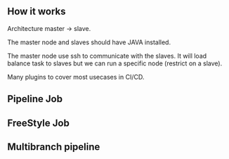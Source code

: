 ## How it works


Architecture master -> slave.

The master node and slaves should have JAVA installed.

The master node use ssh to communicate with the slaves. It will load balance task to slaves but we can run a specific node (restrict on a slave).


Many plugins to cover most usecases in CI/CD.


## Pipeline Job 

## FreeStyle Job

## Multibranch pipeline
